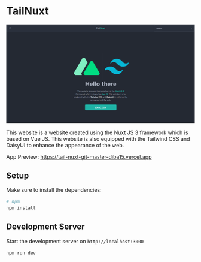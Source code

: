 # TailNuxt

![Screenshot](https://github.com/Diba15/TailNuxt/blob/master/assets/images/web.png)

This website is a website created using the Nuxt JS 3 framework which is based on Vue JS. This website is also equipped with the Tailwind CSS and DaisyUI to enhance the appearance of the web.

App Preview: https://tail-nuxt-git-master-diba15.vercel.app

## Setup

Make sure to install the dependencies:

```bash
# npm
npm install

```

## Development Server

Start the development server on `http://localhost:3000`

```bash
npm run dev
```
